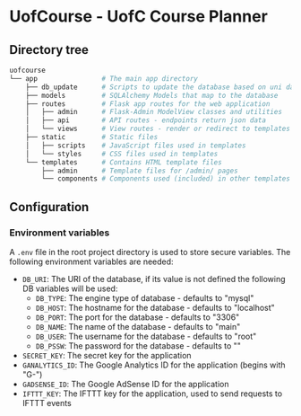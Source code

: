 # UofCourse - UofC Course Planner

## Directory tree

```bash
uofcourse
└── app                # The main app directory
	├── db_update      # Scripts to update the database based on uni data
	├── models         # SQLAlchemy Models that map to the database
	├── routes         # Flask app routes for the web application
	│   ├── admin      # Flask-Admin ModelView classes and utilities
	│   ├── api        # API routes - endpoints return json data
	│   └── views      # View routes - render or redirect to templates
	├── static         # Static files
	│   ├── scripts    # JavaScript files used in templates
	│   └── styles     # CSS files used in templates
	└── templates      # Contains HTML template files
		├── admin      # Template files for /admin/ pages
		└── components # Components used (included) in other templates
```

## Configuration

### Environment variables

A `.env` file in the root project directory is used to store secure variables. The following environment variables are needed:

* `DB_URI`: The URI of the database, if its value is not defined the following DB variables will be used:
	* `DB_TYPE`: The engine type of database - defaults to "mysql"
	* `DB_HOST`: The hostname for the database - defaults to "localhost"
	* `DB_PORT`: The port for the database - defaults to "3306"
	* `DB_NAME`: The name of the database - defaults to "main"
	* `DB_USER`: The username for the database - defaults to "root"
	* `DB_PSSW`: The password for the database - defaults to ""
* `SECRET_KEY`: The secret key for the application
* `GANALYTICS_ID`: The Google Analytics ID for the application (begins with "G-")
* `GADSENSE_ID`: The Google AdSense ID for the application
* `IFTTT_KEY`: The IFTTT key for the application, used to send requests to IFTTT events

